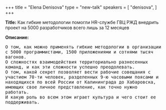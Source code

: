 +++
title = "Elena Denisova"
type = "new-talk"
speakers = [
        "denisova",
]
+++
<div class="span-15  ">
  <div class="span-15  last ">
  <p><strong>Title:</strong>
Как гибкие методологии помогли HR-службе ГВЦ РЖД внедрить проект на 5000 разработчиков всего лишь за 12 месяцев
</p>

<p><strong>Описание:</strong></p>

<p><pre style='white-space: pre-wrap;       /* Since CSS 2.1 */
    white-space: -moz-pre-wrap;  /* Mozilla, since 1999 */
    white-space: -pre-wrap;      /* Opera 4-6 */
    white-space: -o-pre-wrap;    /* Opera 7 */
    word-wrap: break-word;     '>
О том, как можно применять гибкие методологии в организации с 5000 программистами, 1500 приложениями и сотнями тысяч вагонов.
О сложностях взаимодействия территориально разнесенных команд, и как эти сложности успешно преодолевать.
О том, какой секрет позволяет вести рабочие совещания с участием 70-ти человек, разделенных 9-ю часовыми поясами и находящихся по всей России от Калининграда до Хабаровска, имеющих свое личное представление, как точно нужно работать.
И какую роль во всем этом играет культура и чего стоит ее поддерживать.



</pre>
</p>
  </div>
</div>